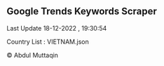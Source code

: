 

## Google Trends Keywords Scraper 
 
Last Update 18-12-2022 , 19:30:54

Country List :
VIETNAM.json



© Abdul Muttaqin 
